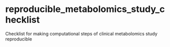 # reproducible_metabolomics_study_checklist
Checklist for making computational steps of clinical metabolomics study reproducible
